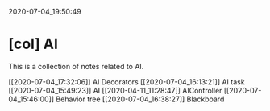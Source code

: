 2020-07-04_19:50:49

# [col] AI

This is a collection of notes related to AI.

[[2020-07-04_17:32:06]] AI Decorators
[[2020-07-04_16:13:21]] AI task
[[2020-07-04_15:49:23]] AI
[[2020-04-11_11:28:47]] AIController
[[2020-07-04_15:46:00]] Behavior tree
[[2020-07-04_16:38:27]] Blackboard